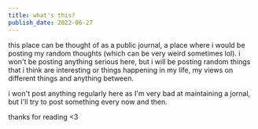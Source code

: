 ```yaml
---
title: what's this?
publish_date: 2022-06-27
---
```


this place can be thought of as a public journal, a place where i would be posting my random thoughts (which can be very weird sometimes lol). i won't be posting anything serious here, but i will be posting random things that i think are interesting or things happening in my life, my views on different things and anything between. 

i won't post anything regularly here as I'm very bad at maintaining a jornal, but I'll try to post something every now and then.

thanks for reading <3